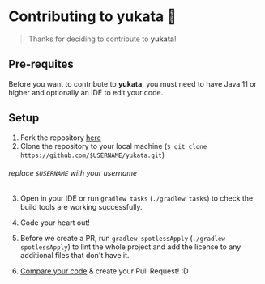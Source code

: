 # Contributing to yukata 💜
> Thanks for deciding to contribute to **yukata**!

## Pre-requites
Before you want to contribute to **yukata**, you must need to have Java 11 or higher
and optionally an IDE to edit your code.

## Setup
1. Fork the repository [here](https://github.com/auguwu/yukata/fork)
2. Clone the repository to your local machine (`$ git clone https://github.com/$USERNAME/yukata.git`)

###### replace `$USERNAME` with your username

3. Open in your IDE or run `gradlew tasks` (`./gradlew tasks`) to check
the build tools are working successfully.
   
4. Code your heart out!
5. Before we create a PR, run `gradlew spotlessApply` (`./gradlew spotlessApply`) to lint the whole project
and add the license to any additional files that don't have it.
   
6. [Compare your code](https://github.com/auguwu/yukata/compare) & create your Pull Request! :D
